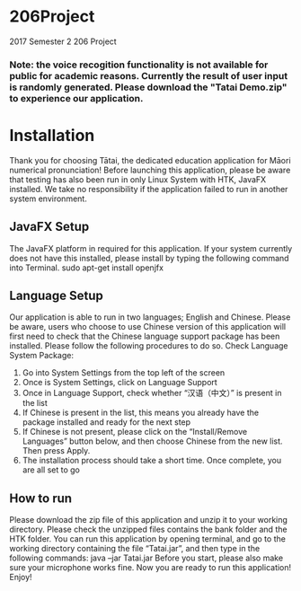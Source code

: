 # 206Project
2017 Semester 2 206 Project
### Note: the voice recogition functionality is not available for public for academic reasons. Currently the result of user input is randomly generated. Please download the "Tatai Demo.zip" to experience our application.


# Installation
Thank you for choosing Tātai, the dedicated education application for Māori numerical pronunciation! Before launching this application, please be aware that testing has also been run in only Linux System with HTK, JavaFX installed. We take no responsibility if the application failed to run in another system environment.
## JavaFX Setup
The JavaFX platform in required for this application. If your system currently does not have this installed, please install by typing the following command into Terminal.
sudo apt-get install openjfx
## Language Setup
Our application is able to run in two languages; English and Chinese. Please be aware, users who choose to use Chinese version of this application will first need to check that the Chinese language support package has been installed. Please follow the following procedures to do so.
Check Language System Package:
1. Go into System Settings from the top left of the screen
2. Once is System Settings, click on Language Support
3. Once in Language Support, check whether “汉语（中文）” is present in the list
4. If Chinese is present in the list, this means you already have the package installed and ready for the next step
5. If Chinese is not present, please click on the “Install/Remove Languages” button below, and then choose Chinese from the new list. Then press Apply.
6. The installation process should take a short time. Once complete, you are all set to go
## How to run
Please download the zip file of this application and unzip it to your working directory. Please check the unzipped files contains the bank folder and the HTK folder.
You can run this application by opening terminal, and go to the working directory containing the file “Tatai.jar”, and then type in the following commands:
java –jar Tatai.jar
Before you start, please also make sure your microphone works fine.
Now you are ready to run this application! Enjoy!
